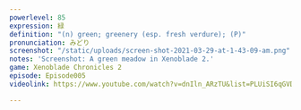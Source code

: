 ```yaml
---
powerlevel: 85
expression: 緑
definition: "(n) green; greenery (esp. fresh verdure); (P)"
pronunciation: みどり
screenshot: "/static/uploads/screen-shot-2021-03-29-at-1-43-09-am.png"
notes: 'Screenshot: A green meadow in Xenoblade 2.'
game: Xenoblade Chronicles 2
episode: Episode005
videolink: https://www.youtube.com/watch?v=dnIln_ARzTU&list=PLUiSI6qGVDKsXmMW0GnjV--kUTLhsKN-K&index=7

---
```

